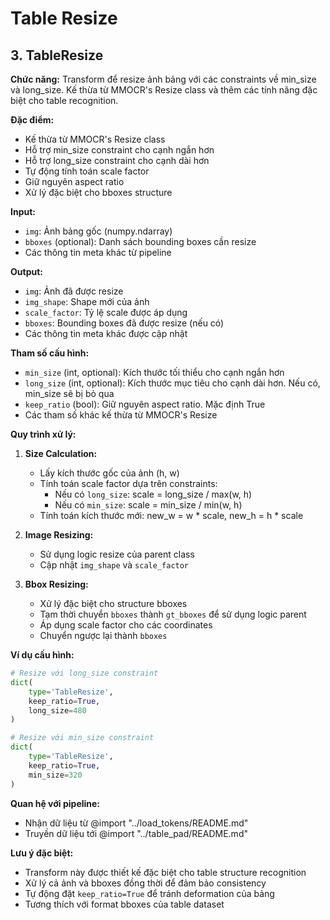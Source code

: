# Table Resize

## 3. TableResize

**Chức năng:** Transform để resize ảnh bảng với các constraints về min_size và long_size. Kế thừa từ MMOCR's Resize class và thêm các tính năng đặc biệt cho table recognition.

**Đặc điểm:**
- Kế thừa từ MMOCR's Resize class
- Hỗ trợ min_size constraint cho cạnh ngắn hơn
- Hỗ trợ long_size constraint cho cạnh dài hơn
- Tự động tính toán scale factor
- Giữ nguyên aspect ratio
- Xử lý đặc biệt cho bboxes structure

**Input:**
- `img`: Ảnh bảng gốc (numpy.ndarray)
- `bboxes` (optional): Danh sách bounding boxes cần resize
- Các thông tin meta khác từ pipeline

**Output:**
- `img`: Ảnh đã được resize
- `img_shape`: Shape mới của ảnh
- `scale_factor`: Tỷ lệ scale được áp dụng
- `bboxes`: Bounding boxes đã được resize (nếu có)
- Các thông tin meta khác được cập nhật

**Tham số cấu hình:**
- `min_size` (int, optional): Kích thước tối thiểu cho cạnh ngắn hơn
- `long_size` (int, optional): Kích thước mục tiêu cho cạnh dài hơn. Nếu có, min_size sẽ bị bỏ qua
- `keep_ratio` (bool): Giữ nguyên aspect ratio. Mặc định True
- Các tham số khác kế thừa từ MMOCR's Resize

**Quy trình xử lý:**

1. **Size Calculation:**
   - Lấy kích thước gốc của ảnh (h, w)
   - Tính toán scale factor dựa trên constraints:
     - Nếu có `long_size`: scale = long_size / max(w, h)
     - Nếu có `min_size`: scale = min_size / min(w, h)
   - Tính toán kích thước mới: new_w = w * scale, new_h = h * scale

2. **Image Resizing:**
   - Sử dụng logic resize của parent class
   - Cập nhật `img_shape` và `scale_factor`

3. **Bbox Resizing:**
   - Xử lý đặc biệt cho structure bboxes
   - Tạm thời chuyển `bboxes` thành `gt_bboxes` để sử dụng logic parent
   - Áp dụng scale factor cho các coordinates
   - Chuyển ngược lại thành `bboxes`

**Ví dụ cấu hình:**
```python
# Resize với long_size constraint
dict(
    type='TableResize',
    keep_ratio=True,
    long_size=480
)

# Resize với min_size constraint
dict(
    type='TableResize',
    keep_ratio=True,
    min_size=320
)
```

**Quan hệ với pipeline:**
- Nhận dữ liệu từ @import "../load_tokens/README.md"  
- Truyền dữ liệu tới @import "../table_pad/README.md"

**Lưu ý đặc biệt:**
- Transform này được thiết kế đặc biệt cho table structure recognition
- Xử lý cả ảnh và bboxes đồng thời để đảm bảo consistency
- Tự động đặt `keep_ratio=True` để tránh deformation của bảng
- Tương thích với format bboxes của table dataset
